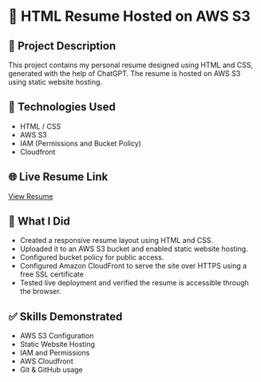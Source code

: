 
# 🧾 HTML Resume Hosted on AWS S3

## 📌 Project Description
This project contains my personal resume designed using HTML and CSS, generated with the help of ChatGPT. The resume is hosted on AWS S3 using static website hosting.

## 🔧 Technologies Used
- HTML / CSS
- AWS S3
- IAM (Permissions and Bucket Policy)
- Cloudfront

## 🌐 Live Resume Link
[View Resume](https://d1q32t5ryxec3j.cloudfront.net)

## 🚀 What I Did
- Created a responsive resume layout using HTML and CSS.
- Uploaded it to an AWS S3 bucket and enabled static website hosting.
- Configured bucket policy for public access.
- Configured Amazon CloudFront to serve the site over HTTPS using a free SSL certificate
- Tested live deployment and verified the resume is accessible through the browser.

## ✅ Skills Demonstrated
- AWS S3 Configuration
- Static Website Hosting
- IAM and Permissions
- AWS Cloudfront
- Git & GitHub usage
